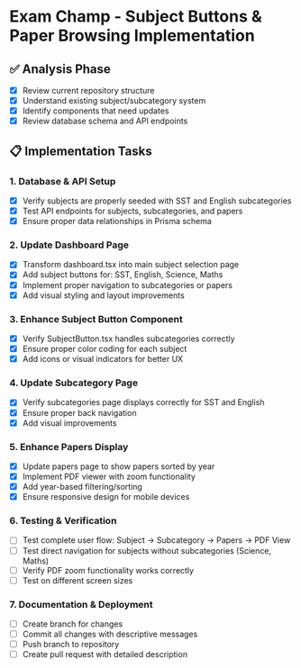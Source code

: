 # Exam Champ - Subject Buttons & Paper Browsing Implementation

## ✅ Analysis Phase
- [x] Review current repository structure
- [x] Understand existing subject/subcategory system
- [x] Identify components that need updates
- [x] Review database schema and API endpoints

## 📋 Implementation Tasks

### 1. Database & API Setup
- [x] Verify subjects are properly seeded with SST and English subcategories
- [x] Test API endpoints for subjects, subcategories, and papers
- [x] Ensure proper data relationships in Prisma schema

### 2. Update Dashboard Page
- [x] Transform dashboard.tsx into main subject selection page
- [x] Add subject buttons for: SST, English, Science, Maths
- [x] Implement proper navigation to subcategories or papers
- [x] Add visual styling and layout improvements

### 3. Enhance Subject Button Component
- [x] Verify SubjectButton.tsx handles subcategories correctly
- [x] Ensure proper color coding for each subject
- [x] Add icons or visual indicators for better UX

### 4. Update Subcategory Page
- [x] Verify subcategories page displays correctly for SST and English
- [x] Ensure proper back navigation
- [x] Add visual improvements

### 5. Enhance Papers Display
- [x] Update papers page to show papers sorted by year
- [x] Implement PDF viewer with zoom functionality
- [x] Add year-based filtering/sorting
- [x] Ensure responsive design for mobile devices

### 6. Testing & Verification
- [ ] Test complete user flow: Subject → Subcategory → Papers → PDF View
- [ ] Test direct navigation for subjects without subcategories (Science, Maths)
- [ ] Verify PDF zoom functionality works correctly
- [ ] Test on different screen sizes

### 7. Documentation & Deployment
- [ ] Create branch for changes
- [ ] Commit all changes with descriptive messages
- [ ] Push branch to repository
- [ ] Create pull request with detailed description